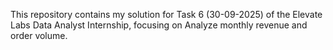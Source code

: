This repository contains my solution for Task 6 (30-09-2025) of the Elevate Labs Data Analyst Internship, focusing on Analyze monthly revenue and order volume.
